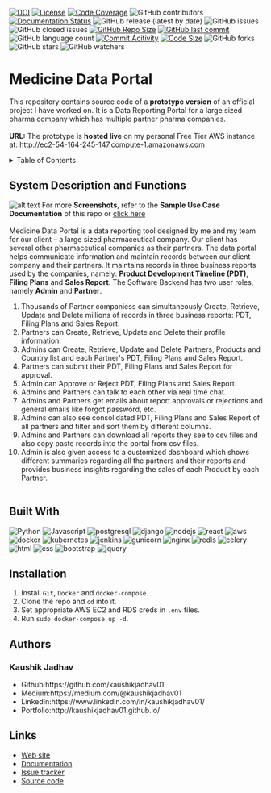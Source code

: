 [![DOI](https://zenodo.org/badge/316682135.svg)](https://zenodo.org/doi/10.5281/zenodo.10421266)
[![License](https://img.shields.io/badge/License-MIT-green.svg)](https://github.com/Medicine-Data-Portal__Data-Reporting-Tool/blob/main/LICENSE)
[![Code Coverage](https://codecov.io/gh/NCSU-Fall-2022-SE-Project-Team-11/XpensAuditor---Group-11/branch/main/graphs/badge.svg)](https://codecov.io)
![GitHub contributors](https://img.shields.io/badge/Contributors-1-brightgreen)
[![Documentation Status](https://readthedocs.org/projects/ansicolortags/badge/?version=latest)](https://github.com/kaushikjadhav01/Medicine-Data-Portal__Data-Reporting-Tool/edit/master/README.md)
![GitHub release (latest by date)](https://img.shields.io/github/v/release/kaushikjadhav01/Medicine-Data-Portal__Data-Reporting-Tool)
![GitHub issues](https://img.shields.io/github/issues/kaushikjadhav01/Medicine-Data-Portal__Data-Reporting-Tool)
![GitHub closed issues](https://img.shields.io/github/issues-closed/kaushikjadhav01/Medicine-Data-Portal__Data-Reporting-Tool)
[![GitHub Repo Size](https://img.shields.io/github/repo-size/kaushikjadhav01/Medicine-Data-Portal__Data-Reporting-Tool.svg)](https://img.shields.io/github/repo-size/kaushikjadhav01/Medicine-Data-Portal__Data-Reporting-Tool.svg)
[![GitHub last commit](https://img.shields.io/github/last-commit/kaushikjadhav01/Medicine-Data-Portal__Data-Reporting-Tool)](https://github.com/kaushikjadhav01/Medicine-Data-Portal__Data-Reporting-Tool/commits/main)
![GitHub language count](https://img.shields.io/github/languages/count/kaushikjadhav01/Medicine-Data-Portal__Data-Reporting-Tool)
[![Commit Acitivity](https://img.shields.io/github/commit-activity/m/kaushikjadhav01/Medicine-Data-Portal__Data-Reporting-Tool)](https://github.com/kaushikjadhav01/Medicine-Data-Portal__Data-Reporting-Tool)
[![Code Size](https://img.shields.io/github/languages/code-size/kaushikjadhav01/Medicine-Data-Portal__Data-Reporting-Tool)](mpp-backend)
![GitHub forks](https://img.shields.io/github/forks/kaushikjadhav01/Medicine-Data-Portal__Data-Reporting-Tool?style=social)
![GitHub stars](https://img.shields.io/github/stars/kaushikjadhav01/Medicine-Data-Portal__Data-Reporting-Tool?style=social)
![GitHub watchers](https://img.shields.io/github/watchers/kaushikjadhav01/Medicine-Data-Portal__Data-Reporting-Tool?style=social)

# Medicine Data Portal
This repository contains source code of a **prototype version** of an official project I have worked on. It is a Data Reporting Portal for a large sized pharma company which has multiple partner pharma companies.
<br><br>
**URL:** The prototype is **hosted live** on my personal Free Tier AWS instance at: http://ec2-54-164-245-147.compute-1.amazonaws.com

<!-- TABLE OF CONTENTS -->
<details>
  <summary>Table of Contents</summary>
  <ol>
    <li><a href="#system-description-and-functions">System Description and Functions</a></li>
    <li><a href="#built-with">Built With</a></li>
    <li><a href="#installation">Installation</a></li>
    <li><a href="#authors">Authors</a></li>
    <li><a href="#links">Links</a></li>
  </ol>
</details>

## System Description and Functions
![alt text](https://github.com/kaushikjadhav01/Medicine-Data-Portal__Data-Reporting-Tool/blob/master/screenshots/dashboard_ss.png)
For more **Screenshots**, refer to the **Sample Use Case Documentation** of this repo or <a href ="https://github.com/kaushikjadhav01/Medicine-Data-Portal__Data-Reporting-Tool/blob/master/Sample%20Use%20Case%20Documentation.pdf">click here</a><br/><br/>
Medicine Data Portal is a data reporting tool designed by me and my team for our client – a large sized pharmaceutical company. Our client has several other pharmaceutical companies as their partners. The data portal helps communicate information and maintain records between our client company and their partners. It maintains records in three business reports used by the companies, namely: **Product Development Timeline (PDT)**, **Filing Plans** and **Sales Report**. The Software Backend has two user roles, namely **Admin** and **Partner**.

1. Thousands of Partner companiess can simultaneously Create, Retrieve, Update and Delete millions of records in three business reports: PDT, Filing Plans and Sales Report.
2. Partners can Create, Retrieve, Update and Delete their profile information.
3. Admins can Create, Retrieve, Update and Delete Partners, Products and Country list and each Partner's PDT, Filing Plans and Sales Report. 
4. Partners can submit their PDT, Filing Plans and Sales Report for approval.
5. Admin can Approve or Reject PDT, Filing Plans and Sales Report.
6. Admins and Partners can talk to each other via real time chat.
7. Admins and Partners get emails about report approvals or rejections and general emails like forgot password, etc.
8. Admins can also see consolidated PDT, Filing Plans and Sales Report of all partners and filter and sort them by different columns.
9. Admins and Partners can download all reports they see to csv files and also copy paste records into the portal from csv files.
10. Admin is also given access to a customized dashboard which shows different summaries regarding all the partners and their reports and provides business insights regarding the sales of each Product by each Partner.<br><br>


## Built With
![Python](https://img.shields.io/badge/Python-3776AB?style=for-the-badge&logo=python&logoColor=white)
![Javascript](https://img.shields.io/badge/JavaScript-323330?style=for-the-badge&logo=javascript&logoColor=F7DF1E)
![postgresql](https://img.shields.io/badge/PostgreSQL-316192?style=for-the-badge&logo=postgresql&logoColor=white)
![django](https://img.shields.io/badge/Django-20232A?style=for-the-badge&logo=django&logoColor=white)
![nodejs](https://img.shields.io/badge/Node.js-43853D?style=for-the-badge&logo=node.js&logoColor=white)
![react](https://img.shields.io/badge/React-20232A?style=for-the-badge&logo=react&logoColor=61DAFB)
![aws](https://img.shields.io/badge/AWS-232F3E?style=for-the-badge&logo=amazon-aws&logoColor=white)
![docker](https://img.shields.io/badge/Docker-006699?style=for-the-badge&logo=docker&logoColor=white)
![kubernetes](https://img.shields.io/badge/Kubernetes-0066cc?style=for-the-badge&logo=kubernetes&logoColor=white)
![jenkins](https://img.shields.io/badge/Jenkins-cc6600?style=for-the-badge&logo=jenkins&logoColor=white)
![gunicorn](https://img.shields.io/badge/Gunicorn-ff3399?style=for-the-badge&logo=graphql&logoColor=white)
![nginx](https://img.shields.io/badge/Nginx-009900?style=for-the-badge&logo=nginx&logoColor=white)
![redis](https://img.shields.io/badge/Redis-cc0000?style=for-the-badge&logo=redis&logoColor=white)
![celery](https://img.shields.io/badge/Celery-66ff66?style=for-the-badge&logo=celery&logoColor=white)
![html](https://img.shields.io/badge/HTML5-E34F26?style=for-the-badge&logo=html5&logoColor=white)
![css](https://img.shields.io/badge/CSS3-1572B6?style=for-the-badge&logo=css3&logoColor=white)
![bootstrap](https://img.shields.io/badge/Bootstrap-563D7C?style=for-the-badge&logo=bootstrap&logoColor=white)
![jquery](https://img.shields.io/badge/jQuery-0769AD?style=for-the-badge&logo=jquery&logoColor=white)

## Installation
1. Install ```Git```, ```Docker``` and ```docker-compose```.
2. Clone the repo and ```cd``` into it.
3. Set appropriate AWS EC2 and RDS creds in ```.env``` files.
4. Run ```sudo docker-compose up -d```.

## Authors
### Kaushik Jadhav
<ul>
<li>Github:https://github.com/kaushikjadhav01</li>
<li>Medium:https://medium.com/@kaushikjadhav01</li>
<li>LinkedIn:https://www.linkedin.com/in/kaushikjadhav01/</li>
<li>Portfolio:http://kaushikjadhav01.github.io/</li>
</ul>

<!-- MARKDOWN LINKS & IMAGES -->

## Links

* [Web site](http://ec2-54-164-245-147.compute-1.amazonaws.com/)
* [Documentation](https://github.com/kaushikjadhav01/Medicine-Data-Portal__Data-Reporting-Tool/blob/master/Sample%20Use%20Case%20Documentation.pdf)
* [Issue tracker](https://github.com/kaushikjadhav01/Medicine-Data-Portal__Data-Reporting-Tool/issues)
* [Source code](https://github.com/kaushikjadhav01/Medicine-Data-Portal__Data-Reporting-Tool)
